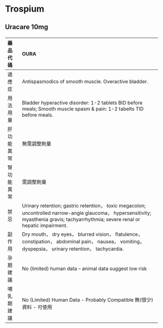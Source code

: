 # Trospium

## Uracare 10mg

##### 

| 藥品代碼   | OURA                                                                                                                                                                                   |
|:-----------|:---------------------------------------------------------------------------------------------------------------------------------------------------------------------------------------|
| 適應症     | Antispasmodics of smooth muscle. Overactive bladder.                                                                                                                                   |
| 用法用量   | Bladder hyperactive disorder: 1-2 tablets BID before meals; Smooth muscle spasm & pain: 1-2 tabelts TID before meals.                                                                  |
| 肝功能異常 | 無需調整劑量                                                                                                                                                                           |
| 腎功能異常 | 需調整劑量                                                                                                                                                                             |
| 禁忌       | Urinary retention; gastric retention， toxic megacolon; uncontrolled narrow-angle glaucoma， hypersensitivity; myasthenia gravis; tachyarrhythmia; severe renal or hepatic impairment. |
| 副作用     | Dry mouth， dry eyes， blurred vision， flatulence， constipation， abdominal pain， nausea， vomiting， dyspepsia， urinary retention， tachycardia.                                  |
| 孕期建議   | No (limited) human data – animal data suggest low risk                                                                                                                                 |
| 哺乳期建議 | No (Limited) Human Data - Probably Compatible 無(很少)資料 - 可使用                                                                                                                    |

